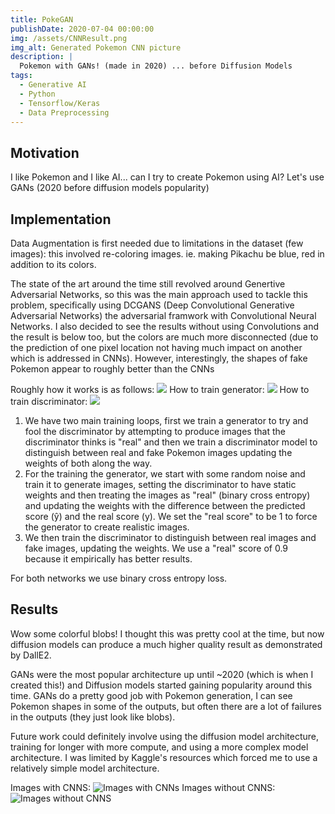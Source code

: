 ```yaml
---
title: PokeGAN
publishDate: 2020-07-04 00:00:00
img: /assets/CNNResult.png
img_alt: Generated Pokemon CNN picture
description: |
  Pokemon with GANs! (made in 2020) ... before Diffusion Models
tags:
  - Generative AI
  - Python
  - Tensorflow/Keras
  - Data Preprocessing
---
```


## Motivation
I like Pokemon and I like AI... can I try to create Pokemon using AI? Let's use GANs (2020 before diffusion models popularity)

## Implementation
Data Augmentation is first needed due to limitations in the dataset (few images): this involved re-coloring images. ie. making Pikachu be blue, red in addition to its colors.

The state of the art around the time still revolved around Genertive Adversarial Networks, so this was the main approach used to tackle this problem, specifically using DCGANS (Deep Convolutional Generative Adversarial Networks) the adversarial framwork with Convolutional Neural Networks. I also decided to see the results without using Convolutions and the result is below too, but the colors are much more disconnected (due to the prediction of one pixel location not having much impact on another which is addressed in CNNs). However, interestingly, the shapes of fake Pokemon appear to roughly better than the CNNs

Roughly how it works is as follows:
<img src="/assets/GANArchitecture.jpg" />
How to train generator:
<img src="/assets/PokeGanTrain1.png" />
How to train discriminator:
<img src="/assets/PokeGan.png" />

1. We have two main training loops, first we train a generator to try and fool the discriminator by attempting to produce images that the discriminator thinks is "real" and then we train a discriminator model to distinguish between real and fake Pokemon images updating the weights of both along the way.
2. For the training the generator, we start with some random noise and train it to generate images, setting the discriminator to have static weights and then treating the images as "real" (binary cross entropy) and updating the weights with the difference between the predicted score (ŷ) and the real score (y). We set the "real score" to be 1 to force the generator to create realistic images.
3. We then train the discriminator to distinguish between real images and fake images, updating the weights. We use a "real" score of 0.9 because it empirically has better results.

For both networks we use binary cross entropy loss.


## Results
Wow some colorful blobs! I thought this was pretty cool at the time, but now diffusion models can produce a much higher quality result as demonstrated by DallE2.

GANs were the most popular architecture up until ~2020 (which is when I created this!) and Diffusion models started gaining popularity around this time. GANs do a pretty good job with Pokemon generation, I can see Pokemon shapes in some of the outputs, but often there are a lot of failures in the outputs (they just look like blobs).

Future work could definitely involve using the diffusion model architecture, training for longer with more compute, and using a more complex model architecture. I was limited by Kaggle's resources which forced me to use a relatively simple model architecture.

Images with CNNS:
<img src="/assets/CNNResult.png" alt="Images with CNNs"/>
Images without CNNS:
<img src="/assets/NoCNNResult.png" alt="Images without CNNS" />